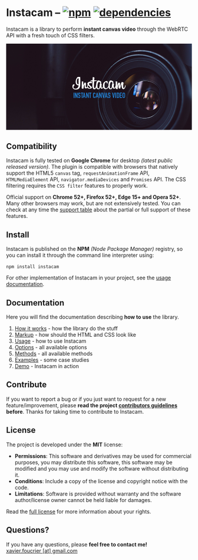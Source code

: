 # Instacam – [![npm](https://img.shields.io/npm/v/instacam.svg)](https://www.npmjs.com/package/instacam) [![dependencies](https://img.shields.io/librariesio/github/xavierfoucrier/instacam.svg)](https://github.com/xavierfoucrier/instacam/network/dependencies)
Instacam is a library to perform **instant canvas video** through the WebRTC API with a fresh touch of CSS filters.

[![Instacam](logo.png "Instacam")](https://xavierfoucrier.github.io/instacam)


## Compatibility
Instacam is fully tested on **Google Chrome** for desktop *(latest public released version)*. The plugin is compatible with browsers that natively support the HTML5 `canvas` tag, `requestAnimationFrame` API, `HTMLMediaElement` API, `navigator.mediaDevices` and `Promises` API. The CSS filtering requires the `CSS filter` features to properly work.

Official support on **Chrome 52+, Firefox 52+, Edge 15+ and Opera 52+**. Many other browsers may work, but are not extensively tested. You can check at any time the [support table](https://caniuse.com) about the partial or full support of these features.


## Install
Instacam is published on the **NPM** *(Node Package Manager)* registry, so you can install it through the command line interpreter using:

```console
npm install instacam
```

For other implementation of Instacam in your project, see the [usage documentation](DOCUMENTATION.md#usage).


## Documentation
Here you will find the documentation describing **how to use** the library.

1. [How it works](DOCUMENTATION.md#how-it-works) - how the library do the stuff
2. [Markup](DOCUMENTATION.md#markup) - how should the HTML and CSS look like
3. [Usage](DOCUMENTATION.md#usage) - how to use Instacam
4. [Options](DOCUMENTATION.md#options) - all available options
5. [Methods](DOCUMENTATION.md#methods) - all available methods
6. [Examples](DOCUMENTATION.md#examples) - some case studies
7. [Demo](DOCUMENTATION.md#demo) - Instacam in action


## Contribute
If you want to report a bug or if you just want to request for a new feature/improvement, please **read the project [contributors guidelines](CONTRIBUTING.md) before**. Thanks for taking time to contribute to Instacam.


## License
The project is developed under the **MIT** license:

- **Permissions**: This software and derivatives may be used for commercial purposes, you may distribute this software, this software may be modified and you may use and modify the software without distributing it.
- **Conditions**: Include a copy of the license and copyright notice with the code.
- **Limitations**: Software is provided without warranty and the software author/license owner cannot be held liable for damages.

Read the [full license](LICENSE.md) for more information about your rights.


## Questions?
If you have any questions, please **feel free to contact me!**  
[xavier.foucrier [at] gmail.com](mailto:xavier.foucrier@gmail.com)
